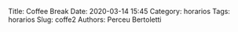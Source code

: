 Title: Coffee Break
Date: 2020-03-14 15:45
Category: horarios
Tags: horarios
Slug: coffe2
Authors: Perceu Bertoletti